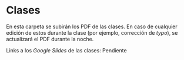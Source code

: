 # Clases

En esta carpeta se subirán los PDF de las clases. En caso de cualquier edición de estos durante la clase (por ejemplo, corrección de _typo_), se actualizará el PDF durante la noche.

Links a los _Google Slides_ de las clases: Pendiente
